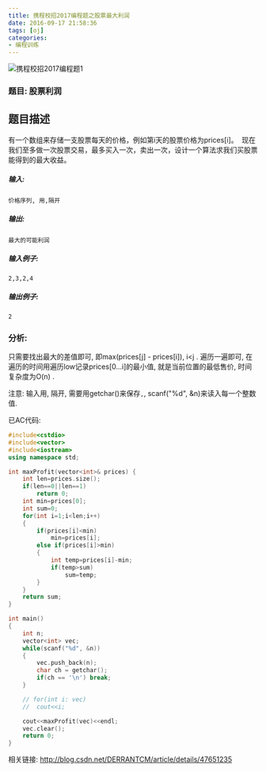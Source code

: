 ```yaml
---
title: 携程校招2017编程题之股票最大利润
date: 2016-09-17 21:58:36
tags: [oj] 
categories:
- 编程训练
---
```


 ![携程校招2017编程题1](http://geekplayers.com/assets/images/2016/ctrip_ex1.png)  <!-- 本地: ![携程校招2017编程题1](../images/ctrip_ex1.png) -->

### 题目: 股票利润


## 题目描述

有一个数组来存储一支股票每天的价格，例如第i天的股票价格为prices[i]。 
现在我们至多做一次股票交易，最多买入一次，卖出一次，设计一个算法求我们买股票能得到的最大收益。

##### **输入:**

```
价格序列, 用,隔开
```

##### **输出:**

```
最大的可能利润
```

##### **输入例子:**

```
2,3,2,4
```

##### **输出例子:**

```
2
```



### 分析:

只需要找出最大的差值即可, 即max(prices[j] - prices[i]), i<j . 遍历一遍即可, 在遍历的时间用遍历low记录prices[0...i]的最小值, 就是当前位置的最低售价, 时间复杂度为O(n) .



注意: 输入用, 隔开, 需要用getchar()来保存`,`, scanf("%d", &n)来读入每一个整数值.



已AC代码:

```cpp
#include<cstdio>
#include<vector>
#include<iostream>
using namespace std;

int maxProfit(vector<int>& prices) {
    int len=prices.size();
    if(len==0||len==1)
        return 0;
    int min=prices[0];
    int sum=0;
    for(int i=1;i<len;i++)
    {
        if(prices[i]<min)
            min=prices[i];
        else if(prices[i]>min)
        {
            int temp=prices[i]-min;
            if(temp>sum)
                sum=temp;
        }
    }
    return sum;
}

int main()
{
	int n;
	vector<int> vec;
	while(scanf("%d", &n))
	{
		vec.push_back(n);
		char ch = getchar();
		if(ch == '\n') break;
	}

	// for(int i: vec)
	//	cout<<i;

	cout<<maxProfit(vec)<<endl;
	vec.clear();
	return 0;
}
```



相关链接: http://blog.csdn.net/DERRANTCM/article/details/47651235

